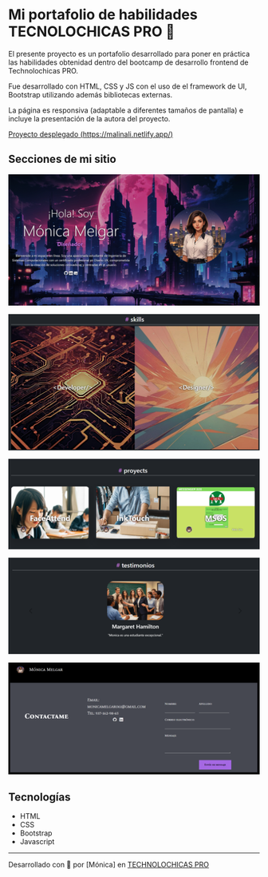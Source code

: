 # Mi portafolio de habilidades TECNOLOCHICAS PRO 💜

El presente proyecto es un portafolio desarrollado para poner en práctica las habilidades obtenidad dentro del bootcamp de desarrollo frontend de Technolochicas PRO.

Fue desarrollado con HTML, CSS y JS con el uso de el framework de UI, Bootstrap utilizando además bibliotecas externas.

La página es responsiva (adaptable a diferentes tamaños de pantalla) e incluye la presentación de la autora del proyecto.

[Proyecto desplegado (https://malinali.netlify.app/)]([https://malinali.netlify.app/](https://monicamelgar.netlify.app))

## Secciones de mi sitio

![Presentación](Assets/readme/1.png)

![Habilidades](Assets/readme/2.png)

![Proyectos](Assets/readme/3.png)

![Testimonios](Assets/readme/4.png)

![Contacto](Assets/readme/5.png)

## Tecnologías

* HTML
* CSS
* Bootstrap 
* Javascript

---

Desarrollado con  💜 por [Mónica] en [TECHNOLOCHICAS PRO](https://tecnolochicas.mx/)
